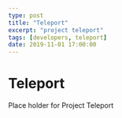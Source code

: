 ```yaml
---
type: post
title: "Teleport"
excerpt: "project teleport"
tags: [developers, teleport]
date: 2019-11-01 17:00:00
---
```


# Teleport

Place holder for Project Teleport